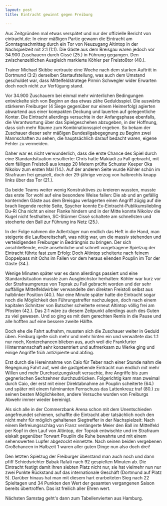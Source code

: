 ```yaml
---
layout: post
title: Eintracht gewinnt gegen Freiburg

---
```


Aus Zeitgründen mal etwas verspätet und nur der offizielle Bericht von eintracht.de: In einer mäßigen Partie gewann die Eintracht am Sonntagnachmittag durch ein Tor von Neuzugang Altintop in der Nachspielzeit mit 2:1 (1:1). Die Gäste aus dem Breisgau waren jedoch vor 34.900 Zuschauern durch Cissé (25.) in Führung gegangen. Den zwischenzeitlichen Ausgleich markierte Köhler per Freistoßtor (40.).

Trainer Michael Skibbe vertraute eine Woche nach dem starken Auftritt in Dortmund (3:2) derselben Startaufstellung, was auch dem Umstand geschuldet war, dass Mittelfeldstratege Pirmin Schwegler wider Erwarten doch noch nicht zur Verfügung stand.

Vor 34.900 Zuschauern bei einmal mehr winterlichen Bedingungen entwickelte sich von Beginn an das etwas zähe Geduldsspiel. Die auswärts stärkeren Freiburger (4 Siege gegenüber nur einem Heimerfolg) agierten abwartend aus einer kompakten Deckung und lauerten auf gelegentliche Konter. Die Eintracht allerdings versuchte in der Anfangsphase ebenfalls, die Verantwortung über das Spielgeschehen abzugeben, in der Hoffnung, dass sich mehr Räume zum Kombinationsspiel ergeben. So bekam der Zuschauer dieser sehr mäßigen Bundesligabegegnung zu Beginn zwei Mannschaften zu sehen, die hauptsächlich darauf bedacht waren, eigene Fehler zu vermeiden.

Daher war es nicht verwunderlich, dass die erste Chance des Spiel durch eine Standardsituation resultierte: Chris hatte Makiadi zu Fall gebracht, mit dem fälligen Freistoß aus knapp 20 Metern prüfte Schuster Keeper Oka Nikolov zum ersten Mal (14.). Auf der anderen Seite wurde Köhler schön im Strafraum frei gespielt, doch der 29-jährige verzog von halbrechts knapp links über das Tor (21.).

Da beide Teams weiter wenig Konstruktives zu kreieren wussten, musste das erste Tor wohl auf eine besondere Weise fallen: Die ab und an gefällig konternden Gäste aus dem Breisgau verlagerten einen Angriff zügig auf die brach liegende rechte Seite, Spycher konnte Ex-Eintracht-Publikumsliebling Du-Ri Cha nicht an einer Flanke hindern und in der Mitte konnte Nikolov die Kugel nicht festhalten, SC-Stürmer Cissé schaltete am schnellsten und stocherte den Ball zur Führung ins Netz (25.).

In der Folge nahmen die Adlerträger nun endlich das Heft in die Hand, man steigerte die Laufbereitschaft, was nötig war, um die massiv stehenden und verteidigenden Freiburger in Bedrängnis zu bringen. Der sich anschließende, erste ansehnliche und schnell vorgetragene Spielzug der Eintracht führte fast zum Erfolg: Doch Altintop scheiterte nach feinem Doppelpass mit Ochs im Fallen vor dem heraus eilenden Pouplin im Tor der Gäste (34.).

Wenige Minuten später war es dann allerdings passiert und eine Standardsituation musste zum Ausgleichstor herhalten: Köhler war kurz vor der Strafraumgrenze von Toprak zu Fall gebracht worden und der sehr auffällige Mittelfeldwirbler verwandelte den direkten Freistoß selbst aus halblinker Position (40.). Nur eine Minute später hatte die Eintracht sogar noch die Möglichkeit den Führungstreffer nachzulegen, doch nach einem kapitalen Schnitzer von Butscher scheiterte erneut Altintop völlig frei am Pfosten (42.). Das 2:1 wäre zu diesem Zeitpunkt allerdings auch des Guten zu viel gewesen. Und so ging es mit dem gerechten Remis in die Pause und alle hofften auf eine bessere zweite Hälfte.

Doch ehe die Fahrt aufnahm, mussten sich die Zuschauer weiter in Geduld üben. Freiburg igelte sich mehr und mehr hinten ein und verwaltete das 1:1 nur noch, Konterchancen blieben aus, auch weil die Frankfurter Hintermannschaft sehr konzentriert und aufmerksam zu Werke ging und einige Angriffe früh antizipierte und abfing.

Erst durch die Hereinnahme von Caio für Teber nach einer Stunde nahm die Begegnung Fahrt auf, weil die gastgebende Eintracht nun endlich mit mehr Willen und mehr Durchsetzungskraft versuchte, ihre Angriffe bis zum gegnerischen Sechzehner durchzudrücken. Folgerichtig kam man zweimal durch Caio, der erst mit einer Direktabnahme an Pouplin scheiterte (64.) und später mit einem fulminanten Fernschuss das Lattenkreuz traf (80.) zu seinen besten Möglichkeiten, andere Versuche wurden von Freiburgs Abwehr immer wieder bereinigt.

Als sich alle in der Commerzbank Arena schon mit dem Unentschieden angefreundet schienen, schaffte die Eintracht aber tatsächlich noch den nicht mehr für möglich gehaltenen Siegtreffer in der Nachspielzeit: Nach einem Befreiungsschlag von Franz verlängerte Meier den Ball im Mittelfeld per Kopf in den Lauf von Altintop, der Toprak entwischte und im Strafraum eiskalt gegenüber Torwart Pouplin die Ruhe bewahrte und mit einem sehenswerten Lupfer abgezockt einnetzte. Nach seinen beiden vergebenen Großchancen in Halbzeit 1 waren aller guten Dinge nun also doch drei!

Den letzten Spielzug der Freiburger überstand man auch noch und dann pfiff Schiedsrichter Babak Rafati nach 92 gespielten Minuten ab. Die Eintracht festigt damit ihren siebten Platz nicht nur, sie hat vielmehr nun nur zwei Punkte Rückstand auf das internationale Geschäft (Dortmund auf Platz 5). Darüber hinaus hat man mit diesem hart erarbeiteten Sieg nach 22 Spieltagen und 34 Punkten den Wert der gesamten vergangenen Saison bereits übertroffen. Das ist freilich aller Ehren wert.

Nächsten Samstag geht's dann zum Tabellenvierten aus Hamburg.
